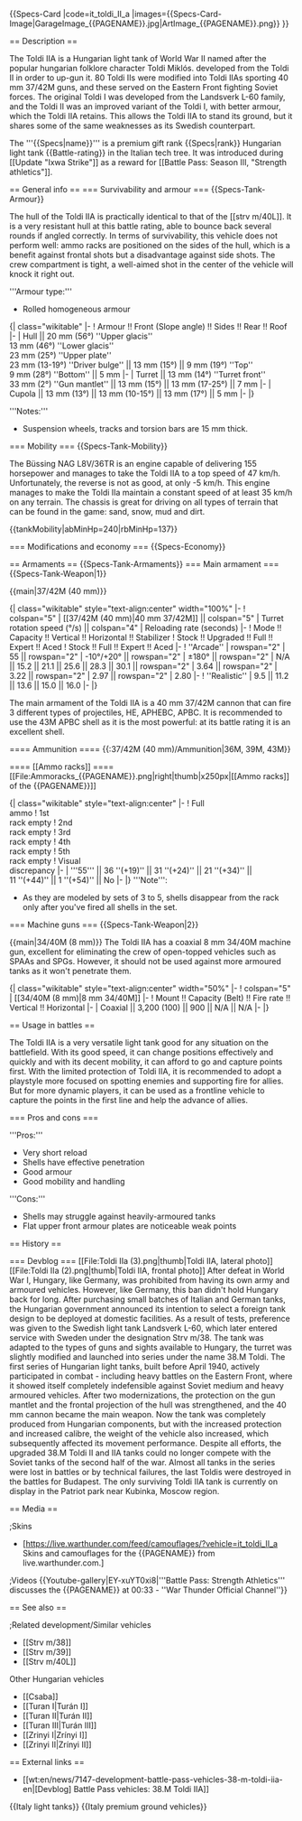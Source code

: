 {{Specs-Card
|code=it_toldi_II_a
|images={{Specs-Card-Image|GarageImage_{{PAGENAME}}.jpg|ArtImage_{{PAGENAME}}.png}}
}}

== Description ==
<!-- ''In the description, the first part should be about the history of the creation and combat usage of the vehicle, as well as its key features. In the second part, tell the reader about the ground vehicle in the game. Insert a screenshot of the vehicle, so that if the novice player does not remember the vehicle by name, he will immediately understand what kind of vehicle the article is talking about.'' -->
The Toldi IIA is a Hungarian light tank of World War II named after the popular hungarian folklore character Toldi Miklós. developed from the Toldi II in order to up-gun it. 80 Toldi IIs were modified into Toldi IIAs sporting 40 mm 37/42M guns, and these served on the Eastern Front fighting Soviet forces. The original Toldi I was developed from the Landsverk L-60 family, and the Toldi II was an improved variant of the Toldi I, with better armour, which the Toldi IIA retains. This allows the Toldi IIA to stand its ground, but it shares some of the same weaknesses as its Swedish counterpart.

The '''{{Specs|name}}''' is a premium gift rank {{Specs|rank}} Hungarian light tank {{Battle-rating}} in the Italian tech tree. It was introduced during [[Update "Ixwa Strike"]] as a reward for [[Battle Pass: Season III, "Strength athletics"]].

== General info ==
=== Survivability and armour ===
{{Specs-Tank-Armour}}
<!-- ''Describe armour protection. Note the most well protected and key weak areas. Appreciate the layout of modules as well as the number and location of crew members. Is the level of armour protection sufficient, is the placement of modules helpful for survival in combat? If necessary use a visual template to indicate the most secure and weak zones of the armour.'' -->

The hull of the Toldi IIA is practically identical to that of the [[strv m/40L]]. It is a very resistant hull at this battle rating, able to bounce back several rounds if angled correctly. In terms of survivability, this vehicle does not perform well: ammo racks are positioned on the sides of the hull, which is a benefit against frontal shots but a disadvantage against side shots. The crew compartment is tight, a well-aimed shot in the  center of the vehicle will knock it right out.

'''Armour type:'''

* Rolled homogeneous armour

{| class="wikitable"
|-
! Armour !! Front (Slope angle) !! Sides !! Rear !! Roof
|-
| Hull || 20 mm (56°) ''Upper glacis'' <br> 13 mm (46°) ''Lower glacis'' <br> 23 mm (25°) ''Upper plate'' <br> 23 mm (13-19°) ''Driver bulge'' || 13 mm (15°) || 9 mm (19°) ''Top'' <br> 9 mm (28°) ''Bottom'' || 5 mm
|-
| Turret || 13 mm (14°) ''Turret front'' <br> 33 mm (2°) ''Gun mantlet'' || 13 mm (15°) || 13 mm (17-25°) || 7 mm
|-
| Cupola || 13 mm (13°)  || 13 mm (10-15°) || 13 mm (17°) || 5 mm
|-
|}

'''Notes:'''

*  Suspension wheels, tracks and torsion bars are 15 mm thick.

=== Mobility ===
{{Specs-Tank-Mobility}}
<!-- ''Write about the mobility of the ground vehicle. Estimate the specific power and manoeuvrability, as well as the maximum speed forwards and backwards.'' -->

The Büssing NAG L8V/36TR is an engine capable of delivering 155 horsepower and manages to take the Toldi IIA to a top speed of 47 km/h. Unfortunately, the reverse is not as good, at only -5 km/h. This engine manages to make the Toldi IIa maintain a constant speed of at least 35 km/h on any terrain. The chassis is great for driving on all types of terrain that can be found in the game: sand, snow, mud and dirt.

{{tankMobility|abMinHp=240|rbMinHp=137}}

=== Modifications and economy ===
{{Specs-Economy}}

== Armaments ==
{{Specs-Tank-Armaments}}
=== Main armament ===
{{Specs-Tank-Weapon|1}}
<!-- ''Give the reader information about the characteristics of the main gun. Assess its effectiveness in a battle based on the reloading speed, ballistics and the power of shells. Do not forget about the flexibility of the fire, that is how quickly the cannon can be aimed at the target, open fire on it and aim at another enemy. Add a link to the main article on the gun: <code><nowiki>{{main|Name of the weapon}}</nowiki></code>. Describe in general terms the ammunition available for the main gun. Give advice on how to use them and how to fill the ammunition storage.'' -->
{{main|37/42M (40 mm)}}

{| class="wikitable" style="text-align:center" width="100%"
|-
! colspan="5" | [[37/42M (40 mm)|40 mm 37/42M]] || colspan="5" | Turret rotation speed (°/s) || colspan="4" | Reloading rate (seconds)
|-
! Mode !! Capacity !! Vertical !! Horizontal !! Stabilizer
! Stock !! Upgraded !! Full !! Expert !! Aced
! Stock !! Full !! Expert !! Aced
|-
! ''Arcade''
| rowspan="2" | 55 || rowspan="2" | -10°/+20° || rowspan="2" | ±180° || rowspan="2" | N/A || 15.2 || 21.1 || 25.6 || 28.3 || 30.1 || rowspan="2" | 3.64 || rowspan="2" | 3.22 || rowspan="2" | 2.97 || rowspan="2" | 2.80
|-
! ''Realistic''
| 9.5 || 11.2 || 13.6 || 15.0 || 16.0
|-
|}

The main armament of the Toldi IIA is a 40 mm 37/42M cannon that can fire 3 different types of projectiles, HE, APHEBC, APBC. It is recommended to use the 43M APBC shell as it is the most powerful: at its battle rating it is an excellent shell.

==== Ammunition ====
{{:37/42M (40 mm)/Ammunition|36M, 39M, 43M}}

==== [[Ammo racks]] ====
[[File:Ammoracks_{{PAGENAME}}.png|right|thumb|x250px|[[Ammo racks]] of the {{PAGENAME}}]]
<!-- '''Last updated: 2.5.1.156''' -->
{| class="wikitable" style="text-align:center"
|-
! Full<br>ammo
! 1st<br>rack empty
! 2nd<br>rack empty
! 3rd<br>rack empty
! 4th<br>rack empty
! 5th<br>rack empty
! Visual<br>discrepancy
|-
| '''55''' || 36&nbsp;''(+19)'' || 31&nbsp;''(+24)'' || 21&nbsp;''(+34)'' || 11&nbsp;''(+44)'' || 1&nbsp;''(+54)'' || No
|-
|}
'''Note''':

* As they are modeled by sets of 3 to 5, shells disappear from the rack only after you've fired all shells in the set.

=== Machine guns ===
{{Specs-Tank-Weapon|2}}
<!-- ''Offensive and anti-aircraft machine guns not only allow you to fight some aircraft but also are effective against lightly armoured vehicles. Evaluate machine guns and give recommendations on its use.'' -->
{{main|34/40M (8 mm)}}
The Toldi IIA has a coaxial 8 mm 34/40M machine gun, excellent for eliminating the crew of open-topped vehicles such as SPAAs and SPGs. However, it should not be used against more armoured tanks as it won't penetrate them.

{| class="wikitable" style="text-align:center" width="50%"
|-
! colspan="5" | [[34/40M (8 mm)|8 mm 34/40M]]
|-
! Mount !! Capacity (Belt) !! Fire rate !! Vertical !! Horizontal
|-
| Coaxial || 3,200 (100) || 900 || N/A || N/A
|-
|}

== Usage in battles ==
<!-- ''Describe the tactics of playing in the vehicle, the features of using vehicles in the team and advice on tactics. Refrain from creating a "guide" - do not impose a single point of view but instead give the reader food for thought. Describe the most dangerous enemies and give recommendations on fighting them. If necessary, note the specifics of the game in different modes (AB, RB, SB).'' -->
The Toldi IIA is a very versatile light tank good for any situation on the battlefield. With its good speed, it can change positions effectively and quickly and with its decent mobility, it can afford to go and capture points first. With the limited protection of Toldi IIA, it is recommended to adopt a playstyle more focused on spotting enemies and supporting fire for allies. But for more dynamic players, it can be used as a frontline vehicle to capture the points in the first line and help the advance of allies.

=== Pros and cons ===
<!-- ''Summarise and briefly evaluate the vehicle in terms of its characteristics and combat effectiveness. Mark its pros and cons in a bulleted list. Try not to use more than 6 points for each of the characteristics. Avoid using categorical definitions such as "bad", "good" and the like - use substitutions with softer forms such as "inadequate" and "effective".'' -->

'''Pros:'''

* Very short reload
* Shells have effective penetration
* Good armour
* Good mobility and handling

'''Cons:'''

* Shells may struggle against heavily-armoured tanks
* Flat upper front armour plates are noticeable weak points

== History ==
<!-- ''Describe the history of the creation and combat usage of the vehicle in more detail than in the introduction. If the historical reference turns out to be too long, take it to a separate article, taking a link to the article about the vehicle and adding a block "/History" (example: <nowiki>https://wiki.warthunder.com/(Vehicle-name)/History</nowiki>) and add a link to it here using the <code>main</code> template. Be sure to reference text and sources by using <code><nowiki><ref></ref></nowiki></code>, as well as adding them at the end of the article with <code><nowiki><references /></nowiki></code>. This section may also include the vehicle's dev blog entry (if applicable) and the in-game encyclopedia description (under <code><nowiki>=== In-game description ===</nowiki></code>, also if applicable).'' -->

=== Devblog ===
[[File:Toldi IIa (3).png|thumb|Toldi IIA, lateral photo]]
[[File:Toldi IIa (2).png|thumb|Toldi IIA, frontal photo]]
After defeat in World War I, Hungary, like Germany, was prohibited from having its own army and armoured vehicles. However, like Germany, this ban didn't hold Hungary back for long. After purchasing small batches of Italian and German tanks, the Hungarian government announced its intention to select a foreign tank design to be deployed at domestic facilities. As a result of tests, preference was given to the Swedish light tank Landsverk L-60, which later entered service with Sweden under the designation Strv m/38. The tank was adapted to the types of guns and sights available to Hungary, the turret was slightly modified and launched into series under the name 38.M Toldi. The first series of Hungarian light tanks, built before April 1940, actively participated in combat - including heavy battles on the Eastern Front, where it showed itself completely indefensible against Soviet medium and heavy armoured vehicles. After two modernizations, the protection on the gun mantlet and the frontal projection of the hull was strengthened, and the 40 mm cannon became the main weapon. Now the tank was completely produced from Hungarian components, but with the increased protection and increased calibre, the weight of the vehicle also increased, which subsequently affected its movement performance. Despite all efforts, the upgraded 38.M Toldi II and IIA tanks could no longer compete with the Soviet tanks of the second half of the war. Almost all tanks in the series were lost in battles or by technical failures, the last Toldis were destroyed in the battles for Budapest. The only surviving Toldi IIA tank is currently on display in the Patriot park near Kubinka, Moscow region.

== Media ==
<!-- ''Excellent additions to the article would be video guides, screenshots from the game, and photos.'' -->

;Skins

* [https://live.warthunder.com/feed/camouflages/?vehicle=it_toldi_II_a Skins and camouflages for the {{PAGENAME}} from live.warthunder.com.]

;Videos
{{Youtube-gallery|EY-xuYT0xi8|'''Battle Pass: Strength Athletics''' discusses the {{PAGENAME}} at 00:33 - ''War Thunder Official Channel''}}

== See also ==
<!-- ''Links to the articles on the War Thunder Wiki that you think will be useful for the reader, for example:''
* ''reference to the series of the vehicles;''
* ''links to approximate analogues of other nations and research trees.'' -->

;Related development/Similar vehicles

* [[Strv m/38]]
* [[Strv m/39]]
* [[Strv m/40L]]

Other Hungarian vehicles

* [[Csaba]]
* [[Turan I|Turán I]]
* [[Turan II|Turán II]]
* [[Turan III|Turán III]]
* [[Zrinyi I|Zrínyi I]]
* [[Zrinyi II|Zrínyi II]]

== External links ==
<!-- ''Paste links to sources and external resources, such as:''
* ''topic on the official game forum;''
* ''other literature.'' -->

* [[wt:en/news/7147-development-battle-pass-vehicles-38-m-toldi-iia-en|[Devblog] Battle Pass vehicles: 38.M Toldi IIA]]

{{Italy light tanks}}
{{Italy premium ground vehicles}}